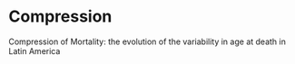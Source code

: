 # Compression
Compression of Mortality: the evolution of the variability in age at death in Latin America
